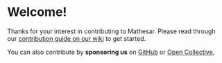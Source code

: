 # Welcome!

Thanks for your interest in contributing to Mathesar. Please read through our [contribution guide on our wiki](https://wiki.mathesar.org/en/community/contributing) to get started.

You can also contribute by **sponsoring us** on [GitHub](https://github.com/sponsors/centerofci) or [Open Collective](https://opencollective.com/mathesar),
